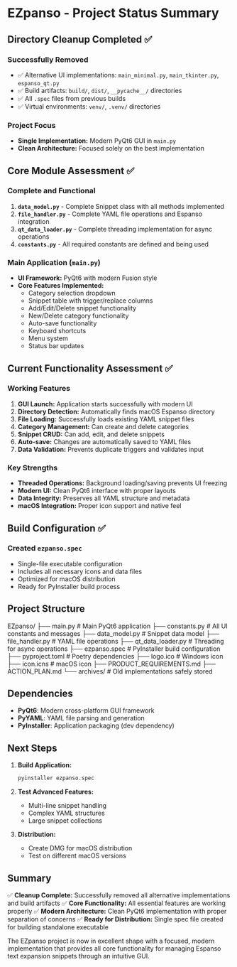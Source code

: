 # EZpanso - Project Status Summary

## Directory Cleanup Completed ✅

### Successfully Removed

- ✅ Alternative UI implementations: `main_minimal.py`, `main_tkinter.py`, `espanso_qt.py`
- ✅ Build artifacts: `build/`, `dist/`, `__pycache__/` directories
- ✅ All `.spec` files from previous builds
- ✅ Virtual environments: `venv/`, `.venv/` directories

### Project Focus

- **Single Implementation:** Modern PyQt6 GUI in `main.py`
- **Clean Architecture:** Focused solely on the best implementation

## Core Module Assessment ✅

### Complete and Functional

1. **`data_model.py`** - Complete Snippet class with all methods implemented
2. **`file_handler.py`** - Complete YAML file operations and Espanso integration
3. **`qt_data_loader.py`** - Complete threading implementation for async operations
4. **`constants.py`** - All required constants are defined and being used

### Main Application (`main.py`)

- **UI Framework:** PyQt6 with modern Fusion style
- **Core Features Implemented:**
  - Category selection dropdown
  - Snippet table with trigger/replace columns
  - Add/Edit/Delete snippet functionality
  - New/Delete category functionality
  - Auto-save functionality
  - Keyboard shortcuts
  - Menu system
  - Status bar updates

## Current Functionality Assessment ✅

### Working Features

1. **GUI Launch:** Application starts successfully with modern UI
2. **Directory Detection:** Automatically finds macOS Espanso directory
3. **File Loading:** Successfully loads existing YAML snippet files
4. **Category Management:** Can create and delete categories
5. **Snippet CRUD:** Can add, edit, and delete snippets
6. **Auto-save:** Changes are automatically saved to YAML files
7. **Data Validation:** Prevents duplicate triggers and validates input

### Key Strengths

- **Threaded Operations:** Background loading/saving prevents UI freezing
- **Modern UI:** Clean PyQt6 interface with proper layouts
- **Data Integrity:** Preserves all YAML structure and metadata
- **macOS Integration:** Proper icon support and native feel

## Build Configuration ✅

### Created `ezpanso.spec`

- Single-file executable configuration
- Includes all necessary icons and data files
- Optimized for macOS distribution
- Ready for PyInstaller build process

## Project Structure

EZpanso/
├── main.py                 # Main PyQt6 application
├── constants.py            # All UI constants and messages
├── data_model.py          # Snippet data model
├── file_handler.py        # YAML file operations
├── qt_data_loader.py      # Threading for async operations
├── ezpanso.spec          # PyInstaller build configuration
├── pyproject.toml        # Poetry dependencies
├── logo.ico              # Windows icon
├── icon.icns            # macOS icon
├── PRODUCT_REQUIREMENTS.md
├── ACTION_PLAN.md
└── archives/            # Old implementations safely stored

## Dependencies

- **PyQt6**: Modern cross-platform GUI framework
- **PyYAML**: YAML file parsing and generation
- **PyInstaller**: Application packaging (dev dependency)

## Next Steps

1. **Build Application:**

   ```bash
   pyinstaller ezpanso.spec
   ```

2. **Test Advanced Features:**
   - Multi-line snippet handling
   - Complex YAML structures
   - Large snippet collections

3. **Distribution:**
   - Create DMG for macOS distribution
   - Test on different macOS versions

## Summary

✅ **Cleanup Complete:** Successfully removed all alternative implementations and build artifacts
✅ **Core Functionality:** All essential features are working properly
✅ **Modern Architecture:** Clean PyQt6 implementation with proper separation of concerns
✅ **Ready for Distribution:** Single spec file created for building standalone executable

The EZpanso project is now in excellent shape with a focused, modern implementation that provides all core functionality for managing Espanso text expansion snippets through an intuitive GUI.
